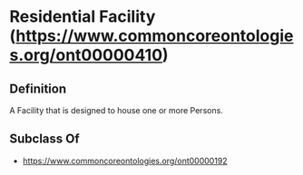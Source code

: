 # Residential Facility (https://www.commoncoreontologies.org/ont00000410)

## Definition
A Facility that is designed to house one or more Persons.

## Subclass Of
- https://www.commoncoreontologies.org/ont00000192

